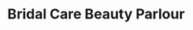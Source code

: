 ---
title: "Bridal Care Beauty Parlour"
url: /kahror-pakka/bridal-care-beauty-parlour/
shop: Kosmetik
---